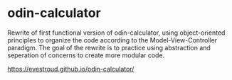 # odin-calculator
Rewrite of first functional version of odin-calculator, using object-oriented principles to organize the code according to the Model-View-Controller paradigm. The goal of the rewrite is to practice using abstraction and seperation of concerns to create more modular code.

https://evestroud.github.io/odin-calculator/
